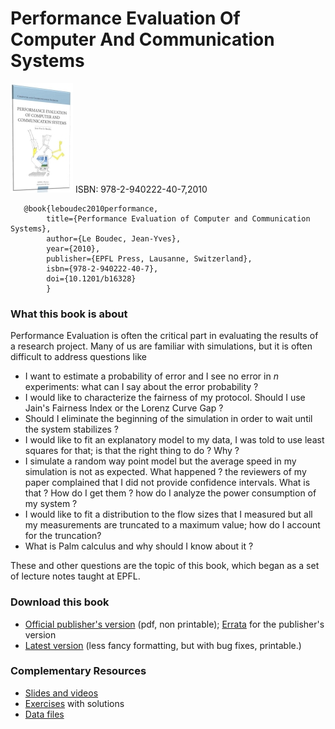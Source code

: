 # Performance Evaluation Of Computer And Communication Systems

![Cover of Book](./perfevalCover2.jpg "Performance Evaluation")
ISBN: 978-2-940222-40-7,2010



```
   @book{leboudec2010performance,
        title={Performance Evaluation of Computer and Communication Systems},
        author={Le Boudec, Jean-Yves},
        year={2010},
        publisher={EPFL Press, Lausanne, Switzerland},
        isbn={978-2-940222-40-7},
        doi={10.1201/b16328}
        }
```

### What this book is about

Performance Evaluation is often the critical part in evaluating the results of a research project. Many of us are familiar with simulations, but it is often difficult to address questions like

* I want to estimate a probability of error and I see no error in *n* experiments: what can I say about the error probability ?
* I would like to characterize the fairness of my protocol. Should I use Jain's Fairness Index or the Lorenz Curve Gap ?
* Should I eliminate the beginning of the simulation in order to wait until the system stabilizes ?
* I would like to fit an explanatory model to my data, I was told to use least squares for that; is that the right thing to do ? Why ?
* I simulate a random way point model but the average speed in my simulation is not as expected. What happened ?
the reviewers of my paper complained that I did not provide confidence intervals. What is that ? How do I get them ?
how do I analyze the power consumption of my system ?
* I would like to fit a distribution to the flow sizes that I measured but all my measurements are truncated to a maximum value; how do I account for the truncation?
* What is Palm calculus and why should I know about it ?

These and other questions are the topic of this book, which began as a set of lecture notes taught at EPFL.

### Download this book

* [Official publisher's version](https://infoscience.epfl.ch/record/146812/files/perfPublisherVersion_1.pdf?version=1) (pdf, non printable); [Errata](./errata/errata.pdf) for the publisher's version
* [Latest version](./book/perf.pdf) (less fancy formatting, but with bug fixes, printable.)

### Complementary Resources
* [Slides and videos](./slides/slides.html)
* [Exercises](./exos/exos.html) with solutions
* [Data files](./data/data.html)


